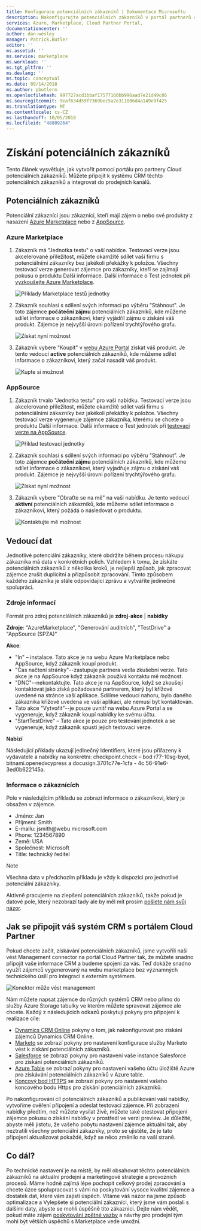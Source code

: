 ```yaml
---
title: Konfigurace potenciálních zákazníků | Dokumentace Microsoftu
description: Nakonfigurujte potenciálních zákazníků v portál partnerů cloudu.
services: Azure, Marketplace, Cloud Partner Portal,
documentationcenter: ''
author: dan-wesley
manager: Patrick.Butler
editor: ''
ms.assetid: ''
ms.service: marketplace
ms.workload: ''
ms.tgt_pltfrm: ''
ms.devlang: ''
ms.topic: conceptual
ms.date: 09/14/2018
ms.author: pbutlerm
ms.openlocfilehash: 997727acd1bbaf17577160bb996aad7e21d49c86
ms.sourcegitcommit: 9eaf634d59f7369bec5a2e311806d4a149e9f425
ms.translationtype: MT
ms.contentlocale: cs-CZ
ms.lasthandoff: 10/05/2018
ms.locfileid: "48809264"
---
```

<a name="get-customer-leads"></a>Získání potenciálních zákazníků
==================

Tento článek vysvětluje, jak vytvořit pomocí portálu pro partnery Cloud potenciálních zákazníků. Můžete připojit k systému CRM těchto potenciálních zákazníků a integrovat do prodejních kanálů.

## <a name="leads"></a>Potenciálních zákazníků

Potenciální zákazníci jsou zákazníci, kteří mají zájem o nebo své produkty z nasazení [Azure Marketplace](https://azuremarketplace.microsoft.com/) nebo z [AppSource](https://appsource.microsoft.com).

### <a name="azure-marketplace"></a>Azure Marketplace

1.  Zákazník má "Jednotka testu" o vaší nabídce. Testovací verze jsou akcelerované příležitost, můžete okamžitě sdílet vaši firmu s potenciálními zákazníky bez jakékoli překážky k položce. Všechny testovací verze generovat zájemce pro zákazníky, kteří se zajímají pokusu o produktu Další informace. Další informace o Test jednotek při [vyzkoušejte Azure Marketplace](https://azuremarketplace.azureedge.net/documents/azure-marketplace-test-drive-program.pdf).

    ![Příklady Marketplace testů jednotky](./media/cloud-partner-portal-get-customer-leads/test-drive-offer.png)
 

<!-- -->

2.  Zákazník souhlasí s sdílení svých informací po výběru "Stáhnout". Je toto zájemce **počáteční zájmu** potenciálních zákazníků, kde můžeme sdílet informace o zákazníkovi, který vyjádřil zájmu o získání váš produkt. Zájemce je nejvyšší úrovni pořízení trychtýřového grafu.

    ![Získat nyní možnost](./media/cloud-partner-portal-get-customer-leads/get-it-now-button.png)

3.  Zákazník vybere "Koupit" v [webu Azure Portal](https://portal.azure.com/) získat váš produkt. Je tento vedoucí **active** potenciálních zákazníků, kde můžeme sdílet informace o zákazníkovi, který začal nasadit váš produkt.

    ![Kupte si možnost](./media/cloud-partner-portal-get-customer-leads/purchase-button.png)


### <a name="appsource"></a>AppSource

1.  Zákazník trvalo "Jednotka testu" pro vaši nabídku. Testovací verze jsou akcelerované příležitost, můžete okamžitě sdílet vaši firmu s potenciálními zákazníky bez jakékoli překážky k položce. Všechny testovací verze vygeneruje zájemce zákazníka, kterému se chcete o produktu Další informace. Další informace o Test jednotek při [testovací verze na AppSource](https://appsource.microsoft.com/blogs/want-to-try-an-app-take-a-test-drive).

    ![Příklad testovací jednotky](./media/cloud-partner-portal-get-customer-leads/test-drive-offer-2.png)

2.  Zákazník souhlasí s sdílení svých informací po výběru "Stáhnout". Je toto zájemce **počáteční zájmu** potenciálních zákazníků, kde můžeme sdílet informace o zákazníkovi, který vyjadřuje zájmu o získání váš produkt. Zájemce je nejvyšší úrovni pořízení trychtýřového grafu.

      ![Získat nyní možnost](./media/cloud-partner-portal-get-customer-leads/get-it-now-button-2.png)


3.  Zákazník vybere "Obraťte se na mě" na vaši nabídku. Je tento vedoucí **aktivní** potenciálních zákazníků, kde můžeme sdílet informace o zákazníkovi, který požádá o následovat o produktu.

    ![Kontaktujte mě možnost](./media/cloud-partner-portal-get-customer-leads/contact-me-image.png)

<a name="lead-data"></a>Vedoucí dat
---------

Jednotlivé potenciální zákazníky, které obdržíte během procesu nákupu zákazníka má data v konkrétních polích. Vzhledem k tomu, že získáte potenciálních zákazníků z několika kroků, je nejlepší způsob, jak zpracovat zájemce zrušit duplicitní a přizpůsobit zpracování. Tímto způsobem každého zákazníka je stále odpovídající zprávu a vytváříte jedinečné spolupráci.

### <a name="lead-source"></a>Zdroje informací

Formát pro zdroj potenciálních zákazníků je **zdroj**-**akce** |  **nabídky**

**Zdroje**: "AzureMarketplace", "Generování auditních", "TestDrive" a "AppSource (SPZA)"

**Akce**:
- "In" – instalace. Tato akce je na webu Azure Marketplace nebo AppSource, když zákazník koupí produkt.
- "Čas načtení stránky"--zastupuje partnera vedla zkušební verze. Tato akce je na AppSource když zákazník používá kontaktu mě možnost.
- "DNC"--nekontaktujte. Tato akce je na AppSource, když se zkoušejí kontaktovat jako získá požadované partnerem, který byl křížové uvedené na stránce vaší aplikace. Sdílíme vedoucí nahoru, bylo daného zákazníka křížové uvedena ve vaší aplikaci, ale nemusí být kontaktován.
- Tato akce "Vytvořit"--je pouze uvnitř na webu Azure Portal a se vygeneruje, když zákazník koupí nabídky ke svému účtu.
- "StartTestDrive" – Tato akce je pouze pro testování jednotek a se vygeneruje, když zákazník spustí jejich testovací verze.

**Nabízí**

Následující příklady ukazují jedinečný Identifiers, které jsou přiřazeny k vydavatele a nabídky na konkrétní: checkpoint.check – bod r77-10sg-byol, bitnami.openedxcypress a docusign.3701c77e-1cfa - 4c 56-91e6-3ed0b622145a.


### <a name="customer-info"></a>Informace o zákaznících

Pole v následujícím příkladu se zobrazí informace o zákazníkovi, který je obsažen v zájemce.
- Jméno: Jan
- Příjmení: Smith
- E-mailu: jsmith\@webu microsoft.com
- Phone: 1234567890
- Země: USA
- Společnost: Microsoft
- Title: technický ředitel

>[!Note]
>Všechna data v předchozím příkladu je vždy k dispozici pro jednotlivé potenciální zákazníky.

Aktivně pracujeme na zlepšení potenciálních zákazníků, takže pokud je datové pole, který nezobrazí tady ale by měl mít prosím [pošlete nám svůj názor](mailto:AzureMarketOnboard@microsoft.com).

<a name="how-to-connect-your-crm-system-with-the-cloud-partner-portal"></a>Jak se připojit váš systém CRM s portálem Cloud Partner
------------------------------------------------------------

Pokud chcete začít, získávání potenciálních zákazníků, jsme vytvořili naši vést Management connector na portál Cloud Partner tak, že můžete snadno připojit vaše informace CRM a budeme spojení za vás. Teď dokáže snadno využít zájemců vygenerovaný na webu marketplace bez významných technického úsilí pro integraci s externím systémem.

![Konektor může vést management](./media/cloud-partner-portal-get-customer-leads/lead-management-connector.png)

Nám můžete napsat zájemce do různých systémů CRM nebo přímo do služby Azure Storage tabulky ve kterém můžete spravovat zájemce ale chcete. Každý z následujících odkazů poskytují pokyny pro připojení k realizace cíle:

-   [Dynamics CRM Online](./cloud-partner-portal-lead-management-instructions-dynamics.md) pokyny o tom, jak nakonfigurovat pro získání zájemců Dynamics CRM Online.
-   [Marketo](./cloud-partner-portal-lead-management-instructions-marketo.md) se zobrazí pokyny pro nastavení konfigurace služby Marketo vést k získání potenciálních zákazníků.
-    [Salesforce](./cloud-partner-portal-lead-management-instructions-salesforce.md) se zobrazí pokyny pro nastavení vaše instance Salesforce pro získání potenciálních zákazníků.
-    [Azure Table](./cloud-partner-portal-lead-management-instructions-azure-table.md) se zobrazí pokyny pro nastavení vašeho účtu úložiště Azure pro získávání potenciálních zákazníků v Azure table.
-   [Koncový bod HTTPS](./cloud-partner-portal-lead-management-instructions-https.md) se zobrazí pokyny pro nastavení vašeho koncového bodu Https pro získání potenciálních zákazníků.

Po nakonfigurování cíl potenciálních zákazníků a publikování vaší nabídky, vytvoříme ověření připojení a odeslat testovací zájemce. Při zobrazení nabídky předtím, než můžete vysílat živě, můžete také otestovat připojení zájemce pokusu o získání nabídky v prostředí ve verzi preview. Je důležité, abyste měli jistotu, že vašeho pobytu nastavení zájemce aktuální tak, aby neztratili všechny potenciální zákazníky, proto se ujistěte, že je tato připojení aktualizovat pokaždé, když se něco změnilo na vaší straně.

<a name="what-next"></a>Co dál?
----------

Po technické nastavení je na místě, by měl obsahovat těchto potenciálních zákazníků na aktuální prodejní a marketingové strategie a provozních procesů. Máme hodně zajímá lépe pochopit celkový prodej zpracování a chcete úzce spolupracovat s vámi na poskytování vysoce kvalitní zájemce a dostatek dat, které vám zajistí úspěch. Vítáme váš názor na jsme způsob optimalizace a Vylepšete si potenciální zákazníci, který jsme vám poslali s dalšími daty, abyste se mohli úspěšně tito zákazníci. Dejte nám vědět, pokud máte zájem [poskytování zpětné vazby](mailto:AzureMarketOnboard@microsoft.com) a návrhy pro prodejní tým mohl být větších úspěchů s Marketplace vede umožní.
